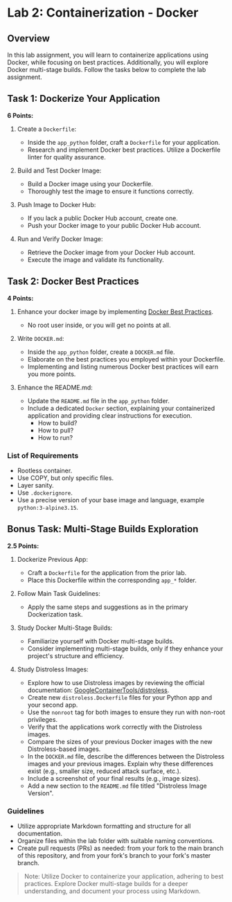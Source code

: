 # Lab 2: Containerization - Docker

## Overview

In this lab assignment, you will learn to containerize applications using Docker, while focusing on best practices. Additionally, you will explore Docker multi-stage builds. Follow the tasks below to complete the lab assignment.

## Task 1: Dockerize Your Application

**6 Points:**

1. Create a `Dockerfile`:
   - Inside the `app_python` folder, craft a `Dockerfile` for your application.
   - Research and implement Docker best practices. Utilize a Dockerfile linter for quality assurance.

2. Build and Test Docker Image:
   - Build a Docker image using your Dockerfile.
   - Thoroughly test the image to ensure it functions correctly.

3. Push Image to Docker Hub:
   - If you lack a public Docker Hub account, create one.
   - Push your Docker image to your public Docker Hub account.

4. Run and Verify Docker Image:
   - Retrieve the Docker image from your Docker Hub account.
   - Execute the image and validate its functionality.

## Task 2: Docker Best Practices

**4 Points:**

1. Enhance your docker image by implementing [Docker Best Practices](https://docs.docker.com/build/building/best-practices/).
   - No root user inside, or you will get no points at all.

2. Write `DOCKER.md`:
   - Inside the `app_python` folder, create a `DOCKER.md` file.
   - Elaborate on the best practices you employed within your Dockerfile.
   - Implementing and listing numerous Docker best practices will earn you more points.

3. Enhance the README.md:
   - Update the `README.md` file in the `app_python` folder.
   - Include a dedicated `Docker` section, explaining your containerized application and providing clear instructions for execution.
     - How to build?
     - How to pull?
     - How to run?

### List of Requirements

- Rootless container.
- Use COPY, but only specific files.
- Layer sanity.
- Use `.dockerignore`.
- Use a precise version of your base image and language, example `python:3-alpine3.15`.

## Bonus Task: Multi-Stage Builds Exploration

**2.5 Points:**

1. Dockerize Previous App:
   - Craft a `Dockerfile` for the application from the prior lab.
   - Place this Dockerfile within the corresponding `app_*` folder.

2. Follow Main Task Guidelines:
   - Apply the same steps and suggestions as in the primary Dockerization task.

3. Study Docker Multi-Stage Builds:
   - Familiarize yourself with Docker multi-stage builds.
   - Consider implementing multi-stage builds, only if they enhance your project's structure and efficiency.

4. Study Distroless Images:
   - Explore how to use Distroless images by reviewing the official documentation: [GoogleContainerTools/distroless](https://github.com/GoogleContainerTools/distroless).
   - Create new `distroless.Dockerfile` files for your Python app and your second app.
   - Use the `nonroot` tag for both images to ensure they run with non-root privileges.
   - Verify that the applications work correctly with the Distroless images.
   - Compare the sizes of your previous Docker images with the new Distroless-based images.
   - In the `DOCKER.md` file, describe the differences between the Distroless images and your previous images. Explain why these differences exist (e.g., smaller size, reduced attack surface, etc.).
   - Include a screenshot of your final results (e.g., image sizes).
   - Add a new section to the `README.md` file titled "Distroless Image Version".

### Guidelines

- Utilize appropriate Markdown formatting and structure for all documentation.
- Organize files within the lab folder with suitable naming conventions.
- Create pull requests (PRs) as needed: from your fork to the main branch of this repository, and from your fork's branch to your fork's master branch.

> Note: Utilize Docker to containerize your application, adhering to best practices. Explore Docker multi-stage builds for a deeper understanding, and document your process using Markdown.
